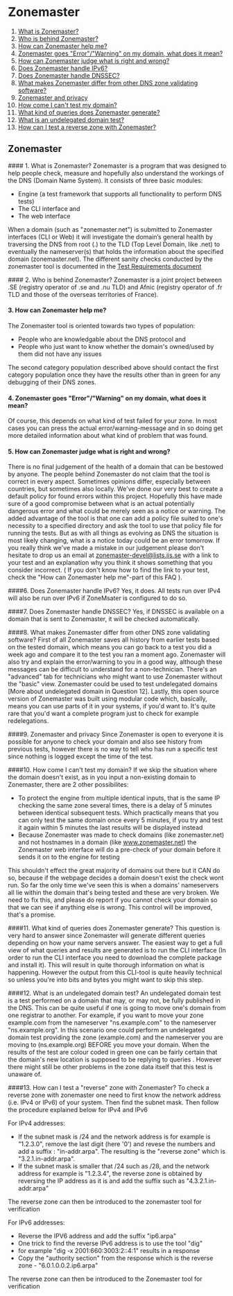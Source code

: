 Zonemaster
==========

1. [What is Zonemaster?](#what-is-zonemaster)
2. [Who is behind Zonemaster?](#who-is-behind-zonemaster)
3. [How can Zonemaster help me?](#how-can-zonemaster-help-me)
4. [Zonemaster goes "Error"/"Warning" on my domain, what does it
mean?](#zonemaster-goes-errorwarning-on-my-domain-what-does-it-mean)
5. [How can Zonemaster judge what is right and wrong?](#how-can-zonemaster-judge-what-is-right-and-wrong)
6. [Does Zonemaster handle IPv6?](#does-zonemaster-handle-ipv6)
7. [Does Zonemaster handle DNSSEC?](#does-zonemaster-handle-dnssec) 
8. [What makes Zonemaster differ from other DNS zone validating
software?](#what-makes-zonemaster-differ-from-other-dns-zone-validating-software)
9. [Zonemaster and privacy](#zonemaster-and-privacy)
10. [How come I can't test my domain?](#how-come-i-cant-test-my-domain)
11. [What kind of queries does Zonemaster generate?](#what-kind-of-queries-does-zonemaster-generate)
12. [What is an undelegated domain test?](#what-is-an-undelegated-domain-test)
13. [How can I test a reverse zone with Zonemaster?](#how-can-i-test-a-reverse-zone-with-zonemaster)

Zonemaster
----------

#### 1. What is Zonemaster?
Zonemaster is a program that was designed to help people check, measure and
hopefully also understand the workings of the DNS (Domain Name System). 
It consists of three basic modules: 
  - Engine (a test framework that supports all functionality to perform DNS tests)
  - The CLI interface and 
  - The web interface 

When a domain (such as "zonemaster.net") is submitted to Zonemaster interfaces (CLI or
Web) it will investigate the domain’s general health by traversing the DNS from root 
(.) to the TLD (Top Level Domain, like .net) to eventually the nameserver(s) that holds 
the information about the specified domain (zonemaster.net). The different sanity checks 
conducted by the zonemaster tool is documented in the [Test Requirements
document](https://github.com/dotse/zonemaster/blob/master/docs/requirements/TestRequirements.md)

#### 2. Who is behind Zonemaster?
Zonemaster is a joint project between .SE (registry operator of .se and .nu TLD) and Afnic 
(registry operator of .fr TLD and those of the overseas territories of France). 

#### 3. How can Zonemaster help me?  
The Zonemaster tool is oriented towards two types of population: 

  - People who are knowledgable about the DNS protocol and 
  - People who just want to know whether the domain's owned/used by them did not have any issues

The second category population described above should contact the first
category population once they have the results other than in green for any
debugging of their DNS zones.

#### 4. Zonemaster goes "Error"/"Warning" on my domain, what does it mean?
Of course, this depends on what kind of test failed for your zone. In most cases
you can press the actual error/warning-message and in so doing get more detailed
information about what kind of problem that was found.

#### 5. How can Zonemaster judge what is right and wrong?  
There is no final judgement of the health of a domain that can be bestowed by
anyone. The people behind Zonemaster do not claim that the tool is correct in 
every aspect. Sometimes opinions differ, especially between countries, but sometimes 
also locally. We've done our very best to create a default policy for found errors within 
this project. Hopefully this have made sure of a good compromise between what is an actual 
potentially dangerous error and what could be merely seen as a notice or warning.
The added advantage of the tool is that one can add a policy file suited to
one's necessity to a specified directory and ask the tool to use that policy
file for running the tests.
But as with all things as evolving as DNS the situation is most likely
changing, what is a notice today could be an error tomorrow. If you really think
we've made a mistake in our judgement please don't hesitate to drop us an email
at zonemaster-devel@lists.iis.se with a link to your test and an explanation why you think it
shows something that you consider incorrect. ( If you don't know how to find the
link to your test, check the "How can Zonemaster help me"-part of this FAQ ).

####6. Does Zonemaster handle IPv6?
Yes, it does. All tests run over IPv4 will also be run over IPv6 if ZoneMsater
is configured to do so.

####7. Does Zonemaster handle DNSSEC?
Yes, if DNSSEC is available on a domain that is sent to Zonemaster, it will be
checked automatically.

####8. What makes Zonemaster differ from other DNS zone validating software?
First of all Zonemaster saves all history from earlier tests based on the tested
domain, which means you can go back to a test you did a week ago and compare it
to the test you ran a moment ago.
Zonemaster will also try and explain the error/warning to you in a good way,
although these messages can be difficult to understand for a non-technician. 
There's an "advanced" tab for technicians who might want to use Zonemaster
without the "basic" view. 
Zonemaster could be used to test undelegated domains [More about undelegated
domain in Question 12].
Lastly, this open source version of Zonemaster was built using modular code
which, basically, means you can use parts of it in your systems, if you'd want
to. It's quite rare that you'd want a complete program just to check for example
redelegations.

####9. Zonemaster and privacy
Since Zonemaster is open to everyone it is possible for anyone to check your
domain and also see history from previous tests, however there is no way to tell
who has run a specific test since nothing is logged except the time of the test.

####10. How come I can't test my domain?
If we skip the situation where the domain doesn't exist, as in you input a
non-existing domain to Zonemaster, there are 2 other possibilites: 
  - To protect the engine from multiple identical inputs, that is the same IP
    checking the same zone several times, there is a delay of 5 minutes between
    identical subsequent tests. Which practically means that you can only test the
    same domain once every 5 minutes, if you try and test it again within 5 minutes
    the last results will be displayed instead </li>
  - Because Zonemaster was made to check domains (like zonemaster.net) and not hostnames
    in a domain (like www.zonemaster.net) the Zonemaster web interface will do a pre-check of
    your domain before it sends it on to the engine for testing 

This shouldn't effect the great majority of domains out there but it CAN do so, because if the
webpage decides a domain doesn't exist the check wont run. So far the only time
we've seen this is when a domains' nameservers all lie within the domain that's
being tested and these are very broken. We need to fix this, and please do
report if you cannot check your domain so that we can see if anything else is
wrong. This control will be improved, that's a promise.

####11. What kind of queries does Zonemaster generate?
This question is very hard to answer since Zonemaster will generate different
queries depending on how your name servers answer. The easiest way to get a full
view of what queries and results are generated is to run the
CLI interface (In order to run the CLI interface you need to download the
complete package and install it). This will result in quite thorough information on what
is happening. However the output from this CLI-tool is quite heavily technical
so unless you're into bits and bytes you might want to skip this step.

####12. What is an undelegated domain test?
An undelegated domain test is a test performed on a domain that may, or may not,
be fully published in the DNS. This can be quite useful if one is going to move
one's domain from one registrar to another. 
For example, if you want to move your zone example.com from the nameserver
"ns.example.com" to the nameserver "ns.example.org". In this scenario one could perform 
an undelegated domain test providing the zone (example.com) and the nameserver you are moving to
(ns.example.org) BEFORE you move your domain. 
When the results of the test are colour coded in green one can be fairly certain
that the domain's new location is supposed to be replying to queries . However there 
might still be other problems in the zone data itself that this test is unaware of.

####13. How can I test a "reverse" zone with Zonemaster?
To check a reverse zone with zonemaster one need to first know the network
address (i.e. IPv4 or IPv6) of your system. Then find the subnet mask. Then
follow the procedure explained below for IPv4 and IPv6

For IPv4 addresses:
  - If the subnet mask is /24 and the network address is for example is
    "1.2.3.0", remove the last digit (here '0') and revese the numbers and add a suffix :
    "in-addr.arpa". The resulting is the "reverse zone" which is
    "3.2.1.in-addr.arpa".
  - If the subnet mask is smaller that /24 such as /28, and the network address
    for example is "1.2.3.4", the reverse zone is obtained by reversing the IP
    address as it is and add the suffix such as "4.3.2.1.in-addr.arpa"

The reverse zone can then be introduced to the zonemaster tool for verification

For IPv6 addresses:
  - Reverse the IPV6 address and add the suffix "ip6.arpa" 
  - One trick to find the reverse IPv6 address is to use the tool "dig"
  - for example "dig -x 2001:660:3003:2::4:1" results in a response
  - Copy the "authority section" from the response which is the reverse zone - "6.0.1.0.0.2.ip6.arpa"

The reverse zone can then be introduced to the Zonemaster tool for verification




